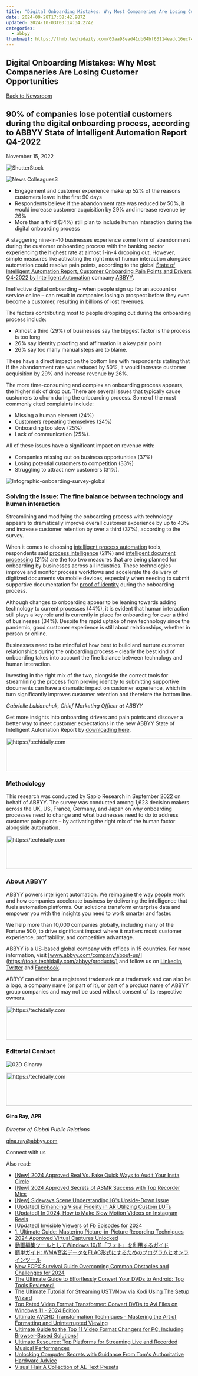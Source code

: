 ```yaml
---
title: "Digital Onboarding Mistakes: Why Most Companeries Are Losing Customer Opportunities"
date: 2024-09-28T17:58:42.987Z
updated: 2024-10-03T03:14:34.274Z
categories:
  - abbyy
thumbnail: https://thmb.techidaily.com/03aa98ead41db04bf63114eadc16ec748777a43531b6ed97c07d153cc7d6b5c7.jpg
---
```


## Digital Onboarding Mistakes: Why Most Companeries Are Losing Customer Opportunities

[Back to Newsroom](https://tools.techidaily.com/abbyy/products/)

## 90% of companies lose potential customers during the digital onboarding process, according to ABBYY State of Intelligent Automation Report Q4-2022

November 15, 2022

![ShutterStock](https://content.abbyy.com/-/media/project/abbyy/abbyy/branchtemplates/shutterstock_1272462163_1296-x-729.jpg?h=729&iar=0&w=1296)

![News Colleagues3](https://static1.abbyy.com/abbyycommedia/33750/news-colleagues3.jpg) 

* Engagement and customer experience make up 52% of the reasons customers leave in the first 90 days
* Respondents believe if the abandonment rate was reduced by 50%, it would increase customer acquisition by 29% and increase revenue by 26%
* More than a third (34%) still plan to include human interaction during the digital onboarding process

A staggering nine-in-10 businesses experience some form of abandonment during the customer onboarding process with the banking sector experiencing the highest rate at almost 1-in-4 dropping out. However, simple measures like activating the right mix of human interaction alongside automation could resolve pain points, according to the global [State of Intelligent Automation Report, Customer Onboarding Pain Points and Drivers Q4-2022 by Intelligent Automation](https://tools.techidaily.com/abbyy/products/) company [ABBYY](https://tools.techidaily.com/abbyy/products/).

Ineffective digital onboarding – when people sign up for an account or service online – can result in companies losing a prospect before they even become a customer, resulting in billions of lost revenues.

The factors contributing most to people dropping out during the onboarding process include:

* Almost a third (29%) of businesses say the biggest factor is the process is too long
* 26% say identity proofing and affirmation is a key pain point
* 26% say too many manual steps are to blame.

  
These have a direct impact on the bottom line with respondents stating that if the abandonment rate was reduced by 50%, it would increase customer acquisition by 29% and increase revenue by 26%.

The more time-consuming and complex an onboarding process appears, the higher risk of drop out. There are several issues that typically cause customers to churn during the onboarding process. Some of the most commonly cited complaints include:

* Missing a human element (24%)
* Customers repeating themselves (24%)
* Onboarding too slow (25%)
* Lack of communication (25%).

  
All of these issues have a significant impact on revenue with:

* Companies missing out on business opportunities (37%)
* Losing potential customers to competition (33%)
* Struggling to attract new customers (31%).

  
![Infographic-onboarding-survey-global](https://static1.abbyy.com/abbyycommedia/36315/infographic-onboarding-survey-global.jpg)

### Solving the issue: The fine balance between technology and human interaction

  
Streamlining and modifying the onboarding process with technology appears to dramatically improve overall customer experience by up to 43% and increase customer retention by over a third (37%), according to the survey.

When it comes to choosing [intelligent process automation](https://tools.techidaily.com/abbyy/products/) tools, respondents said [process intelligence](https://tools.techidaily.com/abbyy/products/) (21%) and [intelligent document processing](https://tools.techidaily.com/abbyy/products/) (21%) are the top two measures that are being planned for onboarding by businesses across all industries. These technologies improve and monitor process workflows and accelerate the delivery of digitized documents via mobile devices, especially when needing to submit supportive documentation for [proof of identity](https://tools.techidaily.com/abbyy/products/) during the onboarding process.

Although changes to onboarding appear to be leaning towards adding technology to current processes (44%), it is evident that human interaction still plays a key role and is currently in place for onboarding for over a third of businesses (34%). Despite the rapid uptake of new technology since the pandemic, good customer experience is still about relationships, whether in person or online.

Businesses need to be mindful of how best to build and nurture customer relationships during the onboarding process – clearly the best kind of onboarding takes into account the fine balance between technology and human interaction.

  
Investing in the right mix of the two, alongside the correct tools for streamlining the process from proving identity to submitting supportive documents can have a dramatic impact on customer experience, which in turn significantly improves customer retention and therefore the bottom line.

_Gabrielle Lukianchuk, Chief Marketing Officer at ABBYY_

Get more insights into onboarding drivers and pain points and discover a better way to meet customer expectations in the new ABBYY State of Intelligent Automation Report by [downloading here](https://tools.techidaily.com/abbyy/products/).

<!-- affiliate ads begin -->
<a href="https://appsumo.8odi.net/c/5597632/2105876/7443" target="_top" id="2105876">
  <img src="//a.impactradius-go.com/display-ad/7443-2105876" border="0" alt="https://techidaily.com" width="728" height="90"/>
</a>
<img height="0" width="0" src="https://appsumo.8odi.net/i/5597632/2105876/7443" style="position:absolute;visibility:hidden;" border="0" />
<!-- affiliate ads end -->

### Methodology

This research was conducted by Sapio Research in September 2022 on behalf of ABBYY. The survey was conducted among 1,623 decision makers across the UK, US, France, Germany, and Japan on why onboarding processes need to change and what businesses need to do to address customer pain points – by activating the right mix of the human factor alongside automation.

<!-- affiliate ads begin -->
<a href="https://versadesk.pxf.io/c/5597632/1815678/21290" target="_top" id="1815678">
  <img src="//a.impactradius-go.com/display-ad/21290-1815678" border="0" alt="https://techidaily.com" width="728" height="90"/>
</a>
<img height="0" width="0" src="https://versadesk.pxf.io/i/5597632/1815678/21290" style="position:absolute;visibility:hidden;" border="0" />
<!-- affiliate ads end -->

### About ABBYY

ABBYY powers intelligent automation. We reimagine the way people work and how companies accelerate business by delivering the intelligence that fuels automation platforms. Our solutions transform enterprise data and empower you with the insights you need to work smarter and faster. 

We help more than 10,000 companies globally, including many of the Fortune 500, to drive significant impact where it matters most: customer experience, profitability, and competitive advantage.

ABBYY is a US-based global company with offices in 15 countries. For more information, visit [www.abbyy.com/company/about-us/](https://tools.techidaily.com/abbyy/products/) and follow us on [LinkedIn](https://www.linkedin.com/company/abbyy), [Twitter](https://twitter.com/ABBYY%5FSoftware) and [Facebook](https://www.facebook.com/ABBYYsoft).

ABBYY can either be a registered trademark or a trademark and can also be a logo, a company name (or part of it), or part of a product name of ABBYY group companies and may not be used without consent of its respective owners.

<!-- affiliate ads begin -->
<a href="https://appsumo.8odi.net/c/5597632/2049382/7443" target="_top" id="2049382">
  <img src="//a.impactradius-go.com/display-ad/7443-2049382" border="0" alt="https://techidaily.com" width="728" height="90"/>
</a>
<img height="0" width="0" src="https://appsumo.8odi.net/i/5597632/2049382/7443" style="position:absolute;visibility:hidden;" border="0" />
<!-- affiliate ads end -->

### Editorial Contact

![02D Ginaray](https://static2.abbyy.com/abbyycommedia/23662/02d-ginaray.png)

<!-- affiliate ads begin -->
<a href="https://appsumo.8odi.net/c/5597632/2075461/7443" target="_top" id="2075461">
  <img src="//a.impactradius-go.com/display-ad/7443-2075461" border="0" alt="https://techidaily.com" width="728" height="90"/>
</a>
<img height="0" width="0" src="https://appsumo.8odi.net/i/5597632/2075461/7443" style="position:absolute;visibility:hidden;" border="0" />
<!-- affiliate ads end -->

#### Gina Ray, APR

_Director of Global Public Relations_

[gina.ray@abbyy.com](https://tools.techidaily.com/abbyy/products/)

Connect with us

<ins class="adsbygoogle"
     style="display:block"
     data-ad-format="autorelaxed"
     data-ad-client="ca-pub-7571918770474297"
     data-ad-slot="1223367746"></ins>

<ins class="adsbygoogle"
     style="display:block"
     data-ad-client="ca-pub-7571918770474297"
     data-ad-slot="8358498916"
     data-ad-format="auto"
     data-full-width-responsive="true"></ins>

<span class="atpl-alsoreadstyle">Also read:</span>
<div><ul>
<li><a href="https://instagram-video-recordings.techidaily.com/new-2024-approved-real-vs-fake-quick-ways-to-audit-your-insta-circle/"><u>[New] 2024 Approved Real Vs. Fake Quick Ways to Audit Your Insta Circle</u></a></li>
<li><a href="https://youtube-webster.techidaily.com/024-approved-secrets-of-asmr-success-with-top-recorder-mics/"><u>[New] 2024 Approved Secrets of ASMR Success with Top Recorder Mics</u></a></li>
<li><a href="https://extra-skills.techidaily.com/new-sideways-scene-understanding-igs-upside-down-issue/"><u>[New] Sideways Scene Understanding IG's Upside-Down Issue</u></a></li>
<li><a href="https://fox-glue.techidaily.com/updated-enhancing-visual-fidelity-in-ar-utilizing-custom-luts/"><u>[Updated] Enhancing Visual Fidelity in AR Utilizing Custom LUTs</u></a></li>
<li><a href="https://instagram-video-files.techidaily.com/updated-in-2024-how-to-make-slow-motion-videos-on-instagram-reels/"><u>[Updated] In 2024, How to Make Slow Motion Videos on Instagram Reels</u></a></li>
<li><a href="https://facebook-video-files.techidaily.com/updated-invisible-viewers-of-fb-episodes-for-2024/"><u>[Updated] Invisible Viewers of Fb Episodes for 2024</u></a></li>
<li><a href="https://solve-info.techidaily.com/1-ultimate-guide-mastering-picture-in-picture-recording-techniques/"><u>1. Ultimate Guide: Mastering Picture-in-Picture Recording Techniques</u></a></li>
<li><a href="https://screen-capture.techidaily.com/2024-approved-virtual-captures-unlocked/"><u>2024 Approved Virtual Captures Unlocked</u></a></li>
<li><a href="https://solve-info.techidaily.com/1726026907580-windows-1011/"><u>動画編集ツールとしてWindows 10/11「フォト」を利用するガイド</u></a></li>
<li><a href="https://solve-info.techidaily.com/wmaflac/"><u>簡単ガイド: WMA音楽データをFLAC形式にするためのプログラムとオンラインツール</u></a></li>
<li><a href="https://ai-video-apps.techidaily.com/new-fcpx-survival-guide-overcoming-common-obstacles-and-challenges-for-2024/"><u>New FCPX Survival Guide Overcoming Common Obstacles and Challenges for 2024</u></a></li>
<li><a href="https://solve-info.techidaily.com/the-ultimate-guide-to-effortlessly-convert-your-dvds-to-android-top-tools-reviewed/"><u>The Ultimate Guide to Effortlessly Convert Your DVDs to Android: Top Tools Reviewed!</u></a></li>
<li><a href="https://solve-info.techidaily.com/the-ultimate-tutorial-for-streaming-ustvnow-via-kodi-using-the-setup-wizard/"><u>The Ultimate Tutorial for Streaming USTVNow via Kodi Using The Setup Wizard</u></a></li>
<li><a href="https://solve-info.techidaily.com/top-rated-video-format-transformer-convert-dvds-to-avi-files-on-windows-11-2024-edition/"><u>Top Rated Video Format Transformer: Convert DVDs to Avi Files on Windows 11 - 2024 Edition</u></a></li>
<li><a href="https://solve-info.techidaily.com/ultimate-avchd-transformation-techniques-mastering-the-art-of-formatting-and-uninterrupted-viewing/"><u>Ultimate AVCHD Transformation Techniques - Mastering the Art of Formatting and Uninterrupted Viewing</u></a></li>
<li><a href="https://solve-info.techidaily.com/ultimate-guide-to-the-top-11-video-format-changers-for-pc-including-browser-based-solutions/"><u>Ultimate Guide to the Top 11 Video Format Changers for PC, Including Browser-Based Solutions!</u></a></li>
<li><a href="https://solve-info.techidaily.com/ultimate-resource-top-platforms-for-streaming-live-and-recorded-musical-performances/"><u>Ultimate Resource: Top Platforms for Streaming Live and Recorded Musical Performances</u></a></li>
<li><a href="https://hardware-tips.techidaily.com/unlocking-computer-secrets-with-guidance-from-toms-authoritative-hardware-advice/"><u>Unlocking Computer Secrets with Guidance From Tom's Authoritative Hardware Advice</u></a></li>
<li><a href="https://extra-resources.techidaily.com/visual-flair-a-collection-of-ae-text-presets/"><u>Visual Flair A Collection of AE Text Presets</u></a></li>
</ul></div>

